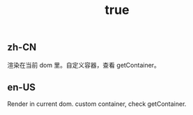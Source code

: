 ﻿---
order: 4
title:
  zh-CN: 渲染在当前DOM
  en-US: Render in current dom
---

## zh-CN
渲染在当前 dom 里。自定义容器，查看 getContainer。


## en-US
Render in current dom. custom container, check getContainer.
